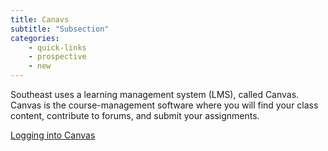 ```yaml
---
title: Canavs
subtitle: "Subsection"
categories: 
    - quick-links
    - prospective
    - new
---
```

Southeast uses a learning management system (LMS), called Canvas. Canvas is the course-management software where you will find your class content, contribute to forums, and submit your assignments. 

<a href="https://semo.instructure.com/?login_success=1">Logging into Canvas</a>